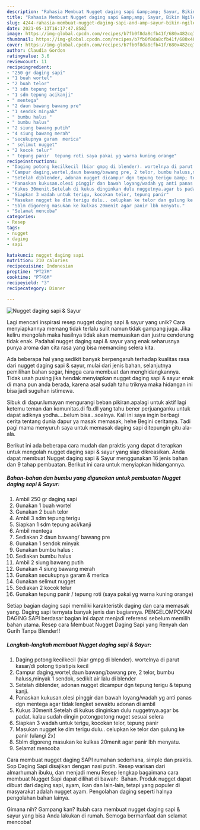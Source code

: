 ```yaml
---
description: "Rahasia Membuat Nugget daging sapi &amp;amp; Sayur, Bikin Ngiler"
title: "Rahasia Membuat Nugget daging sapi &amp;amp; Sayur, Bikin Ngiler"
slug: 4244-rahasia-membuat-nugget-daging-sapi-and-amp-sayur-bikin-ngiler
date: 2021-05-13T16:17:47.858Z
image: https://img-global.cpcdn.com/recipes/b7fb0f8da8cfb41f/680x482cq70/nugget-daging-sapi-sayur-foto-resep-utama.jpg
thumbnail: https://img-global.cpcdn.com/recipes/b7fb0f8da8cfb41f/680x482cq70/nugget-daging-sapi-sayur-foto-resep-utama.jpg
cover: https://img-global.cpcdn.com/recipes/b7fb0f8da8cfb41f/680x482cq70/nugget-daging-sapi-sayur-foto-resep-utama.jpg
author: Claudia Gordon
ratingvalue: 3.6
reviewcount: 11
recipeingredient:
- "250 gr daging sapi"
- "1 buah wortel"
- "2 buah telor"
- "3 sdm tepung terigu"
- "1 sdm tepung acikanji"
- " mentega"
- "2 daun bawang bawang pre"
- "1 sendok minyak"
- " bumbu halus "
- " bumbu halus"
- "2 siung bawang putih"
- "4 siung bawang merah"
- "secukupnya garam  merica"
- " selimut nugget"
- "2 kocok telur"
- " tepung panir  tepung roti saya pakai yg warna kuning orange"
recipeinstructions:
- "Daging potong kecilkecil (biar gmpg di blender). wortelnya di parut kasar/di potong tipistipis kecil"
- "Campur daging,wortel,daun bawang/bawang pre, 2 telor, bumbu haluss,minyak 1 sendok, sedikit air lalu di blender"
- "Setelah diblender, adonan nugget dicampur dgn tepung terigu &amp; tepung kanji."
- "Panaskan kukusan.olesi pinggir dan bawah loyang/wadah yg anti panas dgn mentega agar tidak lengket sewaktu adonan di ambil"
- "Kukus 30menit.Setelah di kukus dinginkan dulu nuggetnya.agar bs padat. kalau sudah dingin potongpotong nuget sesuai selera"
- "Siapkan 3 wadah untuk terigu, kocokan telor, tepung panir"
- "Masukan nugget ke dlm terigu dulu.. celupkan ke telor dan gulung ke panir (ulangi 2x)"
- "Sblm digoreng masukan ke kulkas 20menit agar panir lbh menyatu."
- "Selamat mencoba"
categories:
- Resep
tags:
- nugget
- daging
- sapi

katakunci: nugget daging sapi 
nutrition: 210 calories
recipecuisine: Indonesian
preptime: "PT27M"
cooktime: "PT46M"
recipeyield: "3"
recipecategory: Dinner

---
```



![Nugget daging sapi &amp; Sayur](https://img-global.cpcdn.com/recipes/b7fb0f8da8cfb41f/680x482cq70/nugget-daging-sapi-sayur-foto-resep-utama.jpg)

Lagi mencari inspirasi resep nugget daging sapi &amp; sayur yang unik? Cara menyiapkannya memang tidak terlalu sulit namun tidak gampang juga. Jika keliru mengolah maka hasilnya tidak akan memuaskan dan justru cenderung tidak enak. Padahal nugget daging sapi &amp; sayur yang enak seharusnya punya aroma dan cita rasa yang bisa memancing selera kita.

Ada beberapa hal yang sedikit banyak berpengaruh terhadap kualitas rasa dari nugget daging sapi &amp; sayur, mulai dari jenis bahan, selanjutnya pemilihan bahan segar, hingga cara membuat dan menghidangkannya. Tidak usah pusing jika hendak menyiapkan nugget daging sapi &amp; sayur enak di mana pun anda berada, karena asal sudah tahu triknya maka hidangan ini bisa jadi suguhan istimewa.

Sibuk di dapur.lumayan mengurangi beban pikiran.apalagi untuk aktif lagi ketemu teman dan komunitas.di fb.dll yang tahu bener perjuanganku untuk dapat adiknya yodha….belum bisa…soalnya. Kali ini saya ingin berbagi cerita tentang dunia dapur ya masak memasak, hehe Begini ceritanya. Tadi pagi mama menyuruh saya untuk memasak daging sapi ditepungin gitu ala-ala.


Berikut ini ada beberapa cara mudah dan praktis yang dapat diterapkan untuk mengolah nugget daging sapi &amp; sayur yang siap dikreasikan. Anda dapat membuat Nugget daging sapi &amp; Sayur menggunakan 16 jenis bahan dan 9 tahap pembuatan. Berikut ini cara untuk menyiapkan hidangannya.

<!--inarticleads1-->

##### Bahan-bahan dan bumbu yang digunakan untuk pembuatan Nugget daging sapi &amp; Sayur:

1. Ambil 250 gr daging sapi
1. Gunakan 1 buah wortel
1. Gunakan 2 buah telor
1. Ambil 3 sdm tepung terigu
1. Siapkan 1 sdm tepung aci/kanji
1. Ambil  mentega
1. Sediakan 2 daun bawang/ bawang pre
1. Gunakan 1 sendok minyak
1. Gunakan  bumbu halus :
1. Sediakan  bumbu halus
1. Ambil 2 siung bawang putih
1. Gunakan 4 siung bawang merah
1. Gunakan secukupnya garam &amp; merica
1. Gunakan  selimut nugget
1. Sediakan 2 kocok telur
1. Gunakan  tepung panir / tepung roti (saya pakai yg warna kuning orange)


Setiap bagian daging sapi memiliki karakteristik daging dan cara memasak yang. Daging sapi ternyata banyak jenis dan bagiannya. PENGELOMPOKAN DAGING SAPI berdasar bagian ini dapat menjadi referensi sebelum memilih bahan utama. Resep cara Membuat Nugget Daging Sapi yang Renyah dan Gurih Tanpa Blender!! 

<!--inarticleads2-->

##### Langkah-langkah membuat Nugget daging sapi &amp; Sayur:

1. Daging potong kecilkecil (biar gmpg di blender). wortelnya di parut kasar/di potong tipistipis kecil
1. Campur daging,wortel,daun bawang/bawang pre, 2 telor, bumbu haluss,minyak 1 sendok, sedikit air lalu di blender
1. Setelah diblender, adonan nugget dicampur dgn tepung terigu &amp; tepung kanji.
1. Panaskan kukusan.olesi pinggir dan bawah loyang/wadah yg anti panas dgn mentega agar tidak lengket sewaktu adonan di ambil
1. Kukus 30menit.Setelah di kukus dinginkan dulu nuggetnya.agar bs padat. kalau sudah dingin potongpotong nuget sesuai selera
1. Siapkan 3 wadah untuk terigu, kocokan telor, tepung panir
1. Masukan nugget ke dlm terigu dulu.. celupkan ke telor dan gulung ke panir (ulangi 2x)
1. Sblm digoreng masukan ke kulkas 20menit agar panir lbh menyatu.
1. Selamat mencoba


Cara membuat nugget daging SAPI rumahan sederhana, simple dan praktis. Sop Daging Sapi disajikan dengan nasi putih. Resep warisan dari almarhumah ibuku, dan menjadi menu Resep lengkap bagaimana cara membuat Nugget Sapi dapat dilihat di bawah:⁣ ⁣ Bahan. Produk nugget dapat dibuat dari daging sapi, ayam, ikan dan lain-lain, tetapi yang populer di masyarakat adalah nugget ayam. Pengolahan daging seperti halnya pengolahan bahan lainya. 

Gimana nih? Gampang kan? Itulah cara membuat nugget daging sapi &amp; sayur yang bisa Anda lakukan di rumah. Semoga bermanfaat dan selamat mencoba!
